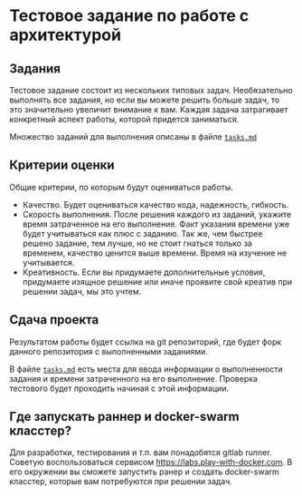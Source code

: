 # Тестовое задание по работе с архитектурой

## Задания

Тестовое задание состоит из нескольких типовых задач. Необязательно выполнять все задания, но если вы можете решить больше задач, то это значительно увеличит внимание к вам. Каждая задача затрагивает конкретный аспект работы, которой придется заниматься.

Множество заданий для выполнения описаны в файле [`tasks.md`](tasks.md)

## Критерии оценки

Общие критерии, по которым будут оцениваться работы.

- Качество. Будет оцениваться качество кода, надежность, гибкость.
- Скорость выполнения. После решения каждого из заданий, укажите время затраченное на его выполнение. Факт указания времени уже будет учитываться как плюс с заданию. Так же, чем быстрее решено задание, тем лучше, но не стоит гнаться только за временем, качество ценится выше времени. Время на изучение не учитывается.
- Креативность. Если вы придумаете дополнительные условия, придумаете изящное решение или иначе проявите свой креатив при решении задач, мы это учтем.

## Сдача проекта

Результатом работы будет ссылка на git репозиторий, где будет форк данного репозитория с выполненными заданиями.

В файле [`tasks.md`](tasks.md) есть места для ввода информации о выполненности задания и времени затраченного на его выполнение. Проверка тестового будет проходить начиная с этой информации.

## Где запускать раннер и docker-swarm класстер?

Для разработки, тестирования и т.п. вам понадобятся gitlab runner. Советую воспользоваться сервисом https://labs.play-with-docker.com. В его окружении вы сможете запустить ранер и создать docker-swarm класстер, которые вам потребуются при решении задач.